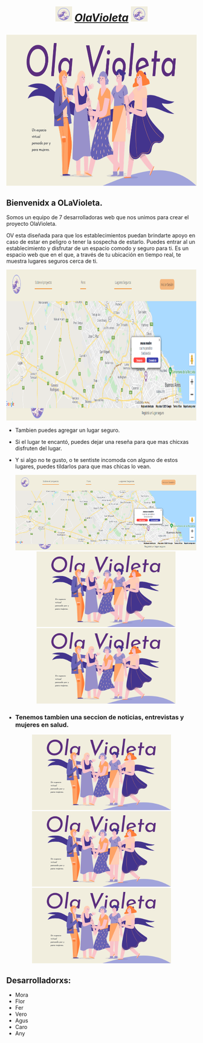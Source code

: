 # <p align='center'><img height=40 src='Ola.png'> ___<a href="https://pf-grupal.vercel.app/">OlaVioleta</a>___  <img height=40 src='Ola.png'> </p>
  
<p align='center'>
    <img height="400" src='OlaVioleta.png'>
</p>

## __Bienvenidx a OLaVioleta.__

Somos un equipo de 7 desarrolladoras web que nos unimos para crear el proyecto OlaVioleta.

OV esta diseñada para que los establecimientos puedan brindarte apoyo en caso de estar en peligro o tener la sospecha de estarlo.
Puedes entrar al un establecimiento y disfrutar de un espacio comodo y seguro para ti.
Es un espacio web que en el que, a través de tu ubicación en tiempo real, te muestra lugares seguros cerca de ti.

  <p align='center'>
    <img height='400' src='ubicacion.png'>
  </p>

* Tambien puedes agregar un lugar seguro.

* Si el lugar te encantó, puedes dejar una reseña para que mas chicxas disfruten del lugar.

* Y si algo no te gusto, o te sentiste incomoda con alguno de estos lugares, puedes tildarlos para que mas chicas lo vean.

  <p align='center'>
    <img height='200' src='ubicacion.png'> <img height='200' src='OlaVioleta.png'> <img height='200' src='OlaVioleta.png'>
  </p>

* ### Tenemos tambien una seccion de noticias, entrevistas y mujeres en salud. 

<p align="center">
  <img height="200" src="OlaVioleta.png"> <img height="200" src="OlaVioleta.png"> <img height="200" src="OlaVioleta.png">
</p>

## Desarrolladorxs:

* Mora
* Flor
* Fer
* Vero
* Agus
* Caro
* Any  